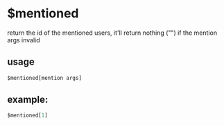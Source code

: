 # $mentioned
return the id of the mentioned users, it'll return nothing ("") if the mention args invalid
## usage
```js
$mentioned[mention args]
```
## example:
```js
$mentioned[1]
```
